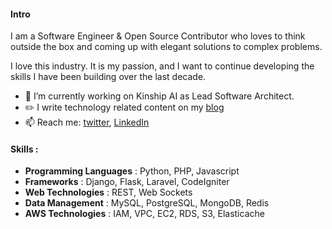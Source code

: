 
#### Intro

I am a Software Engineer & Open Source Contributor who loves to think outside the box and coming up with elegant solutions to complex problems.

I love this industry. It is my passion, and I want to continue developing the skills I have been building over the last decade.

- 🔭 I’m currently working on Kinship AI as Lead Software Architect.
- :pencil2: I write technology related content on my [blog](https://cse031sust02.github.io/)
- 📫 Reach me: [twitter](http://twitter.com/cse031sust02), [LinkedIn](https://www.linkedin.com/in/talhasust/)

#### Skills :
- **Programming Languages** :  Python, PHP, Javascript
- **Frameworks** : Django, Flask, Laravel, CodeIgniter
- **Web Technologies** : REST, Web Sockets
- **Data Management** : MySQL, PostgreSQL, MongoDB, Redis
- **AWS Technologies** : IAM, VPC, EC2, RDS, S3, Elasticache 
